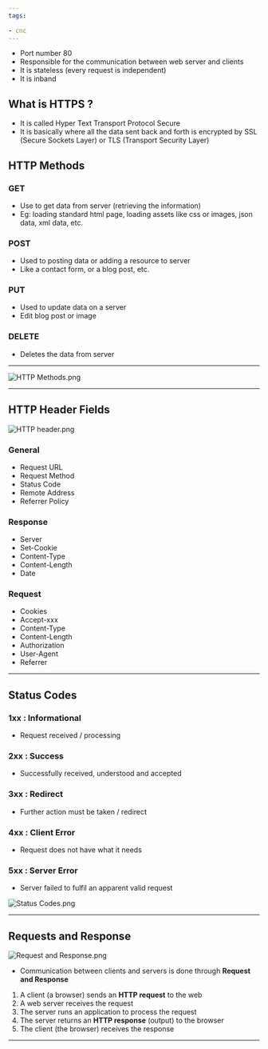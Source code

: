 ```yaml
---
tags:
  
- cnc
---
```

- Port number 80
- Responsible for the communication between web server and clients
- It is stateless (every request is independent)
- It is inband 

## What is HTTPS ?

- It is called Hyper Text Transport Protocol Secure
- It is basically where all the data sent back and forth is encrypted by SSL (Secure Sockets Layer) or TLS (Transport Security Layer)

## HTTP Methods

### GET

- Use to get data from server (retrieving the information)
- Eg: loading standard html page, loading assets like css or images, json data, xml data, etc.

### POST

- Used to posting data or adding a resource to server
- Like a contact form, or a blog post, etc.

### PUT

- Used to update data on a server
- Edit blog post or image

### DELETE

- Deletes the data from server

---
![HTTP Methods.png](HTTP-Methods.png)

---
## HTTP Header Fields

![HTTP header.png](HTTP-header.png)

### General 

- Request URL
- Request Method
- Status Code
- Remote Address
- Referrer Policy

### Response

- Server
- Set-Cookie
- Content-Type
- Content-Length
- Date

### Request

- Cookies
- Accept-xxx
- Content-Type
- Content-Length
- Authorization
- User-Agent
- Referrer

---
## Status Codes

### 1xx : Informational

- Request received / processing

### 2xx : Success

- Successfully received, understood and accepted

### 3xx : Redirect

- Further action must be taken / redirect

### 4xx : Client Error

- Request does not have what it needs
### 5xx : Server Error

- Server failed to fulfil an apparent valid request


![Status Codes.png](Status-Codes.png)

---
## Requests and Response

![Request and Response.png](Request-and-Response.png)

- Communication between clients and servers is done through **Request and Response**

1. A client (a browser) sends an **HTTP request** to the web
2. A web server receives the request
3. The server runs an application to process the request
4. The server returns an **HTTP response** (output) to the browser
5. The client (the browser) receives the response

---
